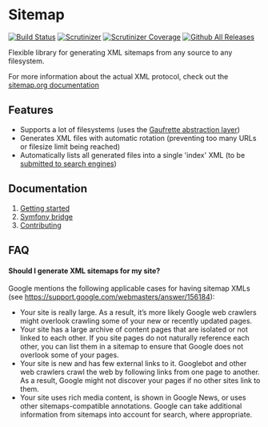 # Sitemap

[![Build Status](https://travis-ci.org/cleentfaar/sitemap.svg?branch=master)](https://travis-ci.org/cleentfaar/sitemap)
[![Scrutinizer](https://img.shields.io/scrutinizer/g/cleentfaar/sitemap.svg)]()
[![Scrutinizer Coverage](https://img.shields.io/scrutinizer/coverage/g/cleentfaar/sitemap.svg)]()
[![Github All Releases](https://img.shields.io/github/downloads/cleentfaar/sitemap/total.svg)]()

Flexible library for generating XML sitemaps from any source to any filesystem.

For more information about the actual XML protocol, check out 
the [sitemap.org documentation](https://sitemap.org)


## Features

- Supports a lot of filesystems (uses the [Gaufrette abstraction layer](https://knplabs.github.io/Gaufrette/))
- Generates XML files with automatic rotation (preventing too many URLs or filesize limit being reached)
- Automatically lists all generated files into a single 'index' XML (to be [submitted to search engines](https://www.google.com/webmasters/tools/sitemap-list))


## Documentation
1. [Getting started](docs/getting-started.md)
1. [Symfony bridge](docs/symfony-bridge.md)
1. [Contributing](docs/contributing.md) 


## FAQ
#### Should I generate XML sitemaps for my site?

Google mentions the following applicable cases for having sitemap XMLs (see https://support.google.com/webmasters/answer/156184):

- Your site is really large. As a result, it’s more likely Google web crawlers might overlook crawling some of your new or recently updated pages.
- Your site has a large archive of content pages that are isolated or not linked to each other. If you site pages do not naturally reference each other, you can list them in a sitemap to ensure that Google does not overlook some of your pages.
- Your site is new and has few external links to it. Googlebot and other web crawlers crawl the web by following links from one page to another. As a result, Google might not discover your pages if no other sites link to them.
- Your site uses rich media content, is shown in Google News, or uses other sitemaps-compatible annotations. Google can take additional information from sitemaps into account for search, where appropriate.
